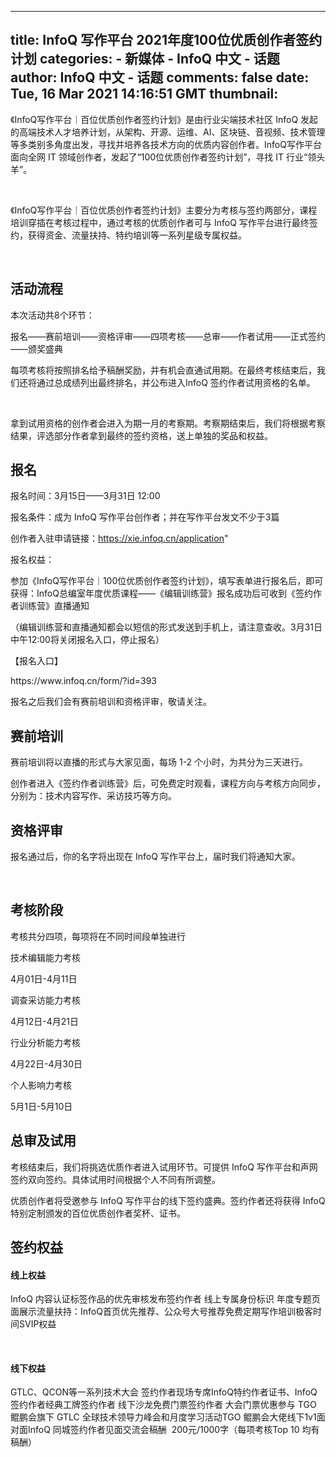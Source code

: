
---
title: InfoQ 写作平台 2021年度100位优质创作者签约计划
categories: 
    - 新媒体
    - InfoQ 中文 - 话题
author: InfoQ 中文 - 话题
comments: false
date: Tue, 16 Mar 2021 14:16:51 GMT
thumbnail: 
---

<div>   
<p></p><p>《InfoQ写作平台｜百位优质创作者签约计划》是由行业尖端技术社区 InfoQ 发起的高端技术人才培养计划，从架构、开源、运维、AI、区块链、音视频、技术管理等多类别多角度出发，寻找并培养各技术方向的优质内容创作者。InfoQ写作平台面向全网 IT 领域创作者，发起了“100位优质创作者签约计划”，寻找 IT 行业“领头羊”。</p><p> </p><p>《InfoQ写作平台｜百位优质创作者签约计划》主要分为考核与签约两部分，课程培训穿插在考核过程中，通过考核的优质创作者可与 InfoQ 写作平台进行最终签约，获得资金、流量扶持、特约培训等一系列星级专属权益。</p><p> </p><p></p><h2>活动流程</h2><p></p><p></p><p>本次活动共8个环节：</p><p></p><p>  报名——赛前培训——资格评审——四项考核——总审——作者试用——正式签约——颁奖盛典  </p><p></p><p>每项考核将按照排名给予稿酬奖励，并有机会直通试用期。在最终考核结束后，我们还将通过总成绩列出最终排名，并公布进入InfoQ 签约作者试用资格的名单。</p><p> </p><p>拿到试用资格的创作者会进入为期一月的考察期。考察期结束后，我们将根据考察结果，评选部分作者拿到最终的签约资格，送上单独的奖品和权益。</p><p></p><p></p><p></p><h2>报名</h2><p></p><p></p><p>报名时间：3月15日——3月31日 12:00</p><p></p><p>报名条件：成为 InfoQ 写作平台创作者；并在写作平台发文不少于3篇</p><p>创作者入驻申请链接：<a href="https://xie.infoq.cn/application">https://xie.infoq.cn/application</a>"</p><p></p><p>报名权益：</p><p>参加《InfoQ写作平台｜100位优质创作者签约计划》，填写表单进行报名后，即可获得：InfoQ总编室年度优质课程——《编辑训练营》报名成功后可收到《签约作者训练营》直播通知</p><p></p><p>（编辑训练营和直播通知都会以短信的形式发送到手机上，请注意查收。3月31日中午12:00将关闭报名入口，停止报名）</p><p></p><p></p><p>【报名入口】</p><p>https://www.infoq.cn/form/?id=393</p><p></p><p>报名之后我们会有赛前培训和资格评审，敬请关注。</p><p></p><p></p><p></p><h2>赛前培训</h2><p></p><p>赛前培训将以直播的形式与大家见面，每场 1-2 个小时，为共分为三天进行。</p><p>创作者进入《签约作者训练营》后，可免费定时观看，课程方向与考核方向同步，分别为：技术内容写作、采访技巧等方向。</p><p></p><p></p><p></p><h2>资格评审</h2><p></p><p></p><p>报名通过后，你的名字将出现在 InfoQ 写作平台上，届时我们将通知大家。</p><p> </p><p></p><h2>考核阶段</h2><p></p><p></p><p>考核共分四项，每项将在不同时间段单独进行</p><p></p><p>技术编辑能力考核</p><p>4月01日-4月11日</p><p></p><p>调查采访能力考核</p><p>4月12日-4月21日</p><p></p><p>行业分析能力考核</p><p>4月22日-4月30日</p><p></p><p>个人影响力考核</p><p>5月1日-5月10日</p><p></p><p></p><h2>总审及试用</h2><p></p><p></p><p>考核结束后，我们将挑选优质作者进入试用环节。可提供 InfoQ 写作平台和声网签约双向签约。具体试用时间根据个人不同有所调整。</p><p></p><p>优质创作者将受邀参与 InfoQ 写作平台的线下签约盛典。签约作者还将获得 InfoQ 特别定制颁发的百位优质创作者奖杯、证书。</p><p></p><p></p><p></p><h2>签约权益</h2><p></p><p></p><h4>线上权益</h4><p></p><p>InfoQ 内容认证标签作品的优先审核发布签约作者 线上专属身份标识 年度专题页面展示流量扶持：InfoQ首页优先推荐、公众号大号推荐免费定期写作培训极客时间SVIP权益</p><p> </p><p></p><h4>线下权益</h4><p></p><p>GTLC、QCON等一系列技术大会 签约作者现场专席InfoQ特约作者证书、InfoQ签约作者经典工牌签约作者 线下沙龙免费门票签约作者 大会门票优惠参与 TGO 鲲鹏会旗下 GTLC 全球技术领导力峰会和月度学习活动TGO 鲲鹏会大佬线下1v1面对面InfoQ 同城签约作者见面交流会稿酬  200元/1000字（每项考核Top 10 均有稿酬）</p><p> </p><p></p>  
</div>
            